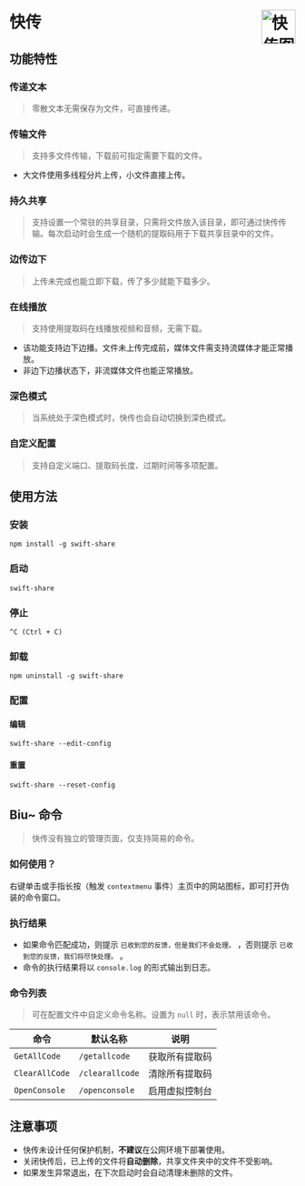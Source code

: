 # 快传<img align="right" alt="快传图标" src="https://raw.githubusercontent.com/NXY666/SwiftShare/master/resources/favicon.ico" title="快传" width="60"/>

## 功能特性

### 传递文本

> 零散文本无需保存为文件，可直接传递。

### 传输文件

> 支持多文件传输，下载前可指定需要下载的文件。

* 大文件使用多线程分片上传，小文件直接上传。

### 持久共享

> 支持设置一个常驻的共享目录，只需将文件放入该目录，即可通过快传传输。每次启动时会生成一个随机的提取码用于下载共享目录中的文件。

### 边传边下

> 上传未完成也能立即下载，传了多少就能下载多少。

### 在线播放

> 支持使用提取码在线播放视频和音频，无需下载。

* 该功能支持边下边播。文件未上传完成前，媒体文件需支持流媒体才能正常播放。
* 非边下边播状态下，非流媒体文件也能正常播放。

### 深色模式

> 当系统处于深色模式时，快传也会自动切换到深色模式。

### 自定义配置

> 支持自定义端口、提取码长度、过期时间等多项配置。

## 使用方法

### 安装

```shell
npm install -g swift-share
```

### 启动

```shell
swift-share
```

### 停止

```
^C (Ctrl + C)
```

### 卸载

```shell
npm uninstall -g swift-share
```

### 配置

#### 编辑

```shell
swift-share --edit-config
```

#### 重置

```shell
swift-share --reset-config
```

## Biu~ 命令

> 快传没有独立的管理页面，仅支持简易的命令。

### 如何使用？

右键单击或手指长按（触发 `contextmenu` 事件）主页中的网站图标，即可打开伪装的命令窗口。

### 执行结果

* 如果命令匹配成功，则提示 `已收到您的反馈，但是我们不会处理。` ，否则提示 `已收到您的反馈，我们将尽快处理。` 。
* 命令的执行结果将以 `console.log` 的形式输出到日志。

### 命令列表

> 可在配置文件中自定义命令名称。设置为 `null` 时，表示禁用该命令。

| 命令             | 默认名称            | 说明      |
|----------------|-----------------|---------|
| `GetAllCode`   | `/getallcode`   | 获取所有提取码 |
| `ClearAllCode` | `/clearallcode` | 清除所有提取码 |
| `OpenConsole`  | `/openconsole`  | 启用虚拟控制台 |

## 注意事项

* 快传未设计任何保护机制，**不建议**在公网环境下部署使用。
* 关闭快传后，已上传的文件将**自动删除**，共享文件夹中的文件不受影响。
* 如果发生异常退出，在下次启动时会自动清理未删除的文件。